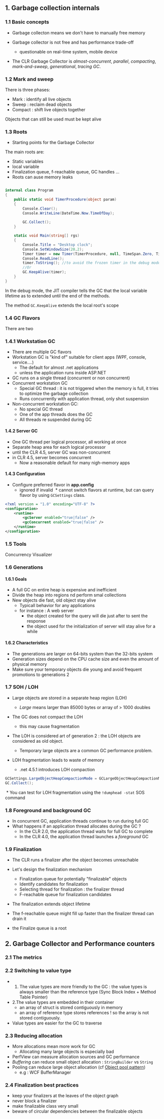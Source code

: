 
## 1. Garbage collection internals

### 1.1 Basic concepts

* Garbage collecton means we don't have to manually free memory

* Garbage collector is not free and has performance trade-off
  * questionable on real-time system, mobile device

* The CLR Garbage Collector is _almost-concurrent_, _parallel_, _compacting_, _mark-and-sweep_, _generational_, _tracing GC_.

### 1.2 Mark and sweep

There is three phases:
* Mark : identify all live objects
* Sweep : reclaim dead objects
* Compact : shift live objects together

Objects that can still be used must be kept alive

### 1.3 Roots

* Starting points for the Garbage Collector

The main roots are:
* Static variables
* local variable
* Finalization queue, f-reachable queue, GC handles ...
* Roots can ause memory leaks

```cs

internal class Program
{
    public static void TimerProcedure(object param)
    {
        Console.Clear();
        Console.WriteLine(DateTime.Now.TimeOfDay);
        
        GC.Collect();
    }

    static void Main(string[] rgs)
    {
        Console.Title = "Desktop clock";
        Console.SetWindowSize(20,2);
        Timer timer = new Timer(TimerProcedure, null, TimeSpan.Zero, TimeSpan.FromSecond(1));
        Console.ReadLine();
        timer.ToString(); //to avoid the frozen timer in the debug mode
        //Or
        GC.KeepAlive(timer);
    }
}
```

In the debug mode, the JIT compiler tells the GC that the local variable lifetime as to extended until the end of the methods.

The method ```GC.KeepAlive``` extends the local root's scope

### 1.4 GC Flavors

There are two 

### 1.4.1 Workstation GC

* There are multiple GC flavors
* Workstation GC is "kind of" suitable for client apps (WPF, console, service....)
  * The default for almost .net applications
  * unless the application runs inside ASP.NET
* GC runs on a single thread (concurrent or non concurrent)
* Concurrent workstation GC
  * Special GC thread : it is not triggered when the memory is full, it tries to optimize the garbage collection
  * Runs concurrently with application thread, only shot suspension
* Non-concurrent workstation GC:
  * No special GC thread
  * One of the app threads does the GC
  * All threads re suspended during GC
  
#### 1.4.2 Server GC

* One GC thread per logical processor, all working at once
* Separate heap area for each logical processor
* until the CLR 4.5, server GC was non-concurrent
* in CLR 4.5, server becomes concurrent
  * Now a reasonable default for many nigh-memory apps
 
#### 1.4.3 Configuration

* Configure preferred flavor in __app.config__
  * ignored if invalid
  * cannot switch flavors at runtime, but can query flavor by using ```GCSettings``` class.
  
  
```xml
<?xml version = "1.0" encoding="UTF-8" ?>
<configuration>
    <runtime>
        <gcServer enabled="true|false" />
        <gcConcurrent enabled="true|false" />
    </runtime>
</configuration>
```

### 1.5 Tools

Concurrency Visualizer

  
### 1.6 Generations

#### 1.6.1 Goals

* A full GC on entire heap is expensive and inefficient
* Divide the heap into regions nd perform smal  collections
* New objects die fast, old object stay alive
  * Typicall behavior for any applications
  * for instance : A web server
    * the object created for the query will die just after to sent the response
    * the object used for the initialization of server will stay alive for a while
 
#### 1.6.2 Characteristics

* The generations are larger on 64-bits system than the 32-bits system
* Generation sizes depend on the CPU cache size and even the amount of physical memory
* Make sure your temporary objects die young and avoid frequent promotions to generations 2

### 1.7 SOH / LOH

* Large objects are stored in a separate heap region (LOH)
  * _Large_ means larger than 85000 bytes or array of > 1000 doubles   

* The GC does not compact the LOH
  * this may cause fragmentation
* The LOH is considered art of generation 2 : the LOH objects are considered as old object.
  * Temporary large objects are a common GC performance problem.
* LOH fragmentation leads to waste of memory
  * .net 4.5.1 introduces LOH compaction
  
```cs
GCSettings.LargeObjectHeapCompactionMode = GCLargeObjectHeapCompactionMode.CompactOnce;
GC.Collect();
```

  * You can test for LOH fragmentation using the ```!dumphead -stat``` SOS command

### 1.8 Foreground and background GC

* In concurrent GC, application threads continue to run during full GC
* What happens if an application thread allocates during the GC ?
  * In the CLR 2.0, the application thread waits for full GC to complete
  * In the CLR 4.0, the application thread launches a _foreground_ GC
  
### 1.9 Finalization

* The CLR runs a finalizer after the object becomes unreachable
* Let's design the finalization mechanism
  * Finalization queue for potentially "finalizable" objects
  * Identify candidates for finalization
  * Selecting thread for finalization : the finalizer thread
  * F-reachable queue for finalization candidates
  
* The finalization extends object lifetime
* The f-reachable queue might fill up faster than the finalizer thread can drain it





* the Finalize queue is a root



## 2. Garbage Collector and Performance counters

### 2.1 The metrics


### 2.2 Switching to value type

- 1. The value types are more friendly to the GC : the value types is always smaller than the reference type (Sync Block Index + Method Table Pointer)
- 2.The value types are embedded in their container
  - an array of struct is stored contiguously in memory
  - an array of reference type stores references ! so the array is not stored contiguously.
- Value types are easier for the GC to traverse  

### 2.3 Reducing allocation

- More allocations mean more work for GC
  - Allocating many large objects is especially bad
- PerfView can measure allocation sources and GC performance
- _Buffering_ can reduce small object allocation : ```StringBuilder``` vs ```String```
- Pooling can reduce large object allocation (cf [Object pool pattern](https://en.wikipedia.org/wiki/Object_pool_pattern))
  - e.g : WCF BufferManager

### 2.4 Finalization best practices

- keep your finalizers at the leaves of the object graph
- never block a finalizer
- make finalizable class very small
- beware of circular dependencies between the finalizable objects
